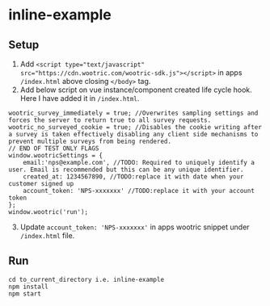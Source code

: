 # inline-example

## Setup
1. Add `<script type="text/javascript" src="https://cdn.wootric.com/wootric-sdk.js"></script>` in apps `/index.html` above closing `</body>` tag.
2. Add below script on vue instance/component created life cycle hook. Here I have added it in `/index.html`.
```
wootric_survey_immediately = true; //Overwrites sampling settings and forces the server to return true to all survey requests.
wootric_no_surveyed_cookie = true; //Disables the cookie writing after a survey is taken effectively disabling any client side mechanisms to prevent multiple surveys from being rendered.
// END OF TEST ONLY FLAGS
window.wootricSettings = {
    email:'nps@example.com', //TODO: Required to uniquely identify a user. Email is recommended but this can be any unique identifier.
    created_at: 1234567890, //TODO:replace it with date when your customer signed up
    account_token: 'NPS-xxxxxxx' //TODO:replace it with your account token
};
window.wootric('run');
```
3. Update `account_token: 'NPS-xxxxxxx'` in apps wootric snippet under `/index.html` file.

## Run
```
cd to_current_directory i.e. inline-example
npm install
npm start
```